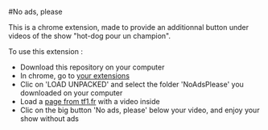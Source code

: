 #No ads, please

This is a chrome extension, made to provide an additionnal button under videos of the show "hot-dog pour un champion".

To use this extension :

* Download this repository on your computer
* In chrome, go to [your extensions](chrome://extensions/)
* Clic on 'LOAD UNPACKED' and select the folder 'NoAdsPlease' you downloaded on your computer
* Load a [page from tf1.fr](https://www.tf1.fr/tmc/burger-quiz/videos/burger-quiz-episode-1.html) with a video inside
* Clic on the big button 'No ads, please' below your video, and enjoy your show without ads